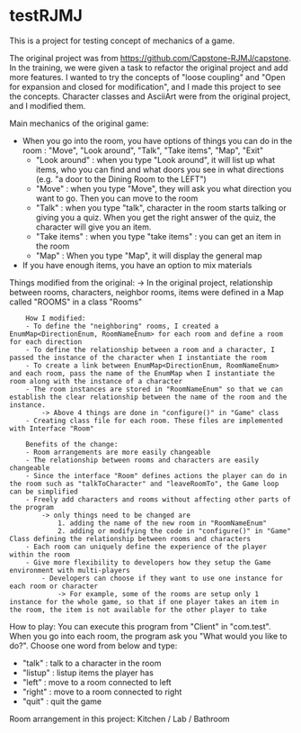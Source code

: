 # testRJMJ

This is a project for testing concept of mechanics of a game.

The original project was from https://github.com/Capstone-RJMJ/capstone.
In the training, we were given a task to refactor the original project and add more features.
I wanted to try the concepts of "loose coupling" and "Open for expansion and closed for modification", and I made this project to see the concepts. 
Character classes and AsciiArt were from the original project, and I modified them.


Main mechanics of the original game:
- When you go into the room, you have options of things you can do in the room : "Move", "Look around", "Talk", "Take items", "Map", "Exit"
    - "Look around" : when you type "Look around", it will list up what items, who you can find and what doors you see in what directions (e.g. "a door to the Dining Room to the LEFT")
    - "Move" : when you type "Move", they will ask you what direction you want to go. Then you can move to the room
    - "Talk" : when you type "talk", character in the room starts talking or giving you a quiz. When you get the right answer of the quiz, the character will give you an item.
    - "Take items" : when you type "take items" : you can get an item in the room
    - "Map" : When you type "Map", it will display the general map
- If you have enough items, you have an option to mix materials

Things modified from the original:
    -> In the original project, relationship between rooms, characters, neighbor rooms, items were defined in a Map called "ROOMS" in a class "Rooms"

        How I modified: 
        - To define the "neighboring" rooms, I created a EnumMap<DirectionEnum, RoomNameEnum> for each room and define a room for each direction
        - To define the relationship between a room and a character, I passed the instance of the character when I instantiate the room
        - To create a link between EnumMap<DirectionEnum, RoomNameEnum> and each room, pass the name of the EnumMap when I instantiate the room along with the instance of a character
        - The room instances are stored in "RoomNameEnum" so that we can establish the clear relationship between the name of the room and the instance. 
            -> Above 4 things are done in "configure()" in "Game" class
        - Creating class file for each room. These files are implemented with Interface "Room" 
     
        Benefits of the change:    
        - Room arrangements are more easily changeable
        - The relationship between rooms and characters are easily changeable
        - Since the interface "Room" defines actions the player can do in the room such as "talkToCharacter" and "leaveRoomTo", the Game loop can be simplified
        - Freely add characters and rooms without affecting other parts of the program
            -> only things need to be changed are 
                1. adding the name of the new room in "RoomNameEnum" 
                2. adding or modifying the code in "configure()" in "Game" Class defining the relationship between rooms and characters
        - Each room can uniquely define the experience of the player within the room
        - Give more flexibility to developers how they setup the Game environment with multi-players
            - Developers can choose if they want to use one instance for each room or character
                -> For example, some of the rooms are setup only 1 instance for the whole game, so that if one player takes an item in the room, the item is not available for the other player to take  


How to play:
You can execute this program from "Client" in "com.test".
When you go into each room, the program ask you "What would you like to do?".
Choose one word from below and type:
- "talk" : talk to a character in the room
- "listup" : listup items the player has
- "left" : move to a room connected to left
- "right" : move to a room connected to right
- "quit" : quit the game


Room arrangement in this project:
	Kitchen / Lab / Bathroom